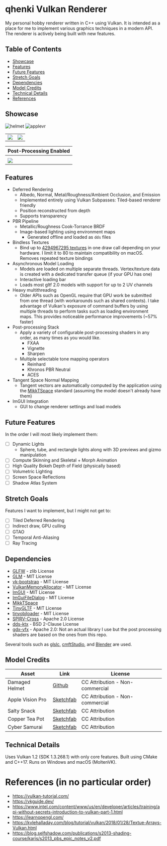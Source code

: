 # qhenki Vulkan Renderer

My personal hobby renderer written in C++ using Vulkan. It is intended as a place for me to implement various graphics techniques in a modern API. The renderer is actively being built with new features.

## Table of Contents
- [Showcase](#showcase)
- [Features](#features)
- [Future Features](#future-features)
- [Stretch Goals](#stretch-goals)
- [Dependencies](#dependencies)
- [Model Credits](#model-credits)
- [Technical Details](#technical-details)
- [References](#references)

## Showcase

![helmet](screenshots/helmet.png)
![applevr](screenshots/applevr.png)

|   |  |
|---|---|
|  ![](screenshots/gun.png) | ![](screenshots/teapot.png) |

| Post-Processing Enabled      |
|------------------------------|
|                              |
| ![](screenshots/samurai.png) |

## Features

* Deferred Rendering
  * Albedo, Normal, Metal/Roughness/Ambient Occlusion, and Emission
  * Implemented entirely using Vulkan Subpasses: Tiled-based renderer friendly
  * Position reconstructed from depth
  * Supports transparency
* PBR Pipeline
  * Metallic/Roughness Cook-Torrance BRDF
  * Image-based lighting using environment maps
    * Generated offline and loaded as `dds` files
* Bindless Textures
  * Bind up to [4294967295 textures](https://vulkan.gpuinfo.org/displaydevicelimit.php?platform=windows&name=maxPerStageDescriptorSamplers) in one draw call depending on your hardware. I limit it to 80 to maintain compatibility on macOS. Removes repeated texture bindings
* Asynchronous Model Loading
  * Models are loaded on multiple separate threads. Vertex/texture data is created with a dedicated transfer queue (if your GPU has one)
  * Interactive loading bar
  * Loads most gltf 2.0 models with support for up to 2 UV channels
* Heavy multithreading
  * Older APIs such as OpenGL require that GPU work be submitted from one thread (with workarounds such as shared contexts). I take advantage of Vulkan's exposure of command buffers by using multiple threads to perform tasks such as loading environment maps. This provides noticeable performance improvements (~57% faster)
* Post-processing Stack
  * Apply a variety of configurable post-processing shaders in any order, as many times as you would like. 
    * FXAA
    * Vignette
    * Sharpen
  * Multiple selectable tone mapping operators
    * Reinhard
    * Khronos PBR Neutral
    * ACES
* Tangent Space Normal Mapping
  * Tangent vectors are automatically computed by the application using the [MikkTSpace](http://www.mikktspace.com/) standard (assuming the model doesn't already have them)
* ImGUI Integration
  * GUI to change renderer settings and load models

## Future Features
In the order I will most likely implement them:
- [ ] Dynamic Lights
  - Sphere, tube, and rectangle lights along with 3D previews and gizmo manipulation
- [ ] Compute Skinning and Skeletal + Morph Animation
- [ ] High Quality Bokeh Depth of Field (physically based)
- [ ] Volumetric Lighting
- [ ] Screen Space Reflections
- [ ] Shadow Atlas System

## Stretch Goals
Features I want to implement, but I might not get to:
- [ ] Tiled Deferred Rendering
- [ ] Indirect draw, GPU culling
- [ ] GTAO
- [ ] Temporal Anti-Aliasing
- [ ] Ray Tracing

## Dependencies
* [GLFW](https://github.com/glfw/glfw) - zlib License
* [GLM](https://github.com/g-truc/glm) - MIT License
* [vk-bootstrap](https://github.com/charles-lunarg/vk-bootstrap) - MIT License
* [VulkanMemoryAllocator](https://github.com/GPUOpen-LibrariesAndSDKs/VulkanMemoryAllocator) - MIT License
* [ImGUI](https://github.com/ocornut/imgui) - MIT License
* [ImGuiFileDialog](https://github.com/aiekick/ImGuiFileDialog) - MIT License
* [MikkTSpace](https://github.com/mmikk/MikkTSpace)
* [TinyGLTF](https://github.com/syoyo/tinygltf) - MIT License
* [tinyobjloader](https://github.com/tinyobjloader/tinyobjloader) - MIT License
* [SPIRV-Cross](https://github.com/KhronosGroup/SPIRV-Cross) - Apache 2.0 License
* [dds-ktx](https://github.com/septag/dds-ktx) - BSD 2-Clause License
* [gdx-vfx](https://github.com/crashinvaders/gdx-vfx) - Apache 2.0: Not an actual library I use but the post processing shaders are based on the ones from this repo.

Several tools such as [glslc](https://github.com/google/shaderc/tree/main/glslc), [cmftStudio](https://github.com/dariomanesku/cmftStudio), and [Blender](https://www.blender.org/) are used.

## Model Credits

| Asset            | Link                                                                                                                   | License                         |
|------------------|------------------------------------------------------------------------------------------------------------------------|---------------------------------|
| Damaged Helmet   | [Github](https://github.com/KhronosGroup/glTF-Sample-Models/tree/main/2.0/DamagedHelmet)                               | CC Attribution - Non-commercial |
| Apple Vision Pro | [Sketchfab](https://sketchfab.com/3d-models/free-apple-vision-pro-ultra-high-quality-8bd7123015ee4509b1c312f54a877597) | CC Attribution - Non-commercial |
| Salty Snack      | [Sketchfab](https://sketchfab.com/3d-models/salty-snack-firearm-game-ready-702411980d904abc974efef9ba4e47d5)           | CC Attribution                  |
| Copper Tea Pot   | [Sketchfab](https://sketchfab.com/3d-models/copper-tea-pot-27f2ac58f7614f2796630bdc6f18ee2f)                           | CC Attribution                  |
| Cyber Samurai    | [Sketchfab](https://sketchfab.com/3d-models/cyber-samurai-26ccafaddb2745ceb56ae5cfc65bfed5)                            | CC Attribution                  |

## Technical Details
Uses Vulkan 1.2 (SDK 1.3.268.1) with only core features. Built using CMake and C++17. Runs on Windows and macOS (MoltenVK).

# References (in no particular order)
- https://vulkan-tutorial.com/
- https://vkguide.dev/
- https://www.intel.com/content/www/us/en/developer/articles/training/api-without-secrets-introduction-to-vulkan-part-1.html
- https://learnopengl.com/
- https://kylehalladay.com/blog/tutorial/vulkan/2018/01/28/Textue-Arrays-Vulkan.html
- https://blog.selfshadow.com/publications/s2013-shading-course/karis/s2013_pbs_epic_notes_v2.pdf